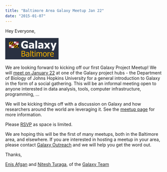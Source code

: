 ```yaml
---
title: "Baltimore Area Galaxy Meetup Jan 22"
date: "2015-01-07"
---
```


Hey Everyone,

<div class='right'><a href='/src/events/meetups/baltimore/2015-01-22/index.md'><img src="/src/events/meetups/baltimore/GalaxyBaltimoreMeetupLogo400.png" alt="Galaxy Baltimore Meetups" width="170" /></a></div>

We are looking forward to kicking off our first Galaxy Project Meetup! We will [meet on January 22](/src/events/meetups/baltimore/2015-01-22/index.md) at one of the Galaxy project hubs - the Department of Biology of Johns Hopkins University for a general introduction to Galaxy in the form of a social gathering. This will be an informal meeting open to anyone interested in data analysis, tools, computer infrastructure, programming, ...

We will be kicking things off with a discussion on Galaxy and how researchers around the world are leveraging it.  See the [meetup page](/src/events/meetups/baltimore/2015-01-22/index.md) for more information.

Please [RSVP](http://bit.ly/1Bz3Nrk) as space is limited.

We are hoping this will be the first of many meetups, both in the Baltimore area, and elsewhere.  If you are interested in hosting a meetup in your area, please contact [Galaxy Outreach](mailto:outreach@galaxyproject.org) and we will help you get the word out.

Thanks,

[Enis Afgan](/src/people/enis-afgan/index.md) and [Nitesh Turaga](/src/people/nitesh-turaga/index.md), of the [Galaxy Team](/src/galaxy-team/index.md)


